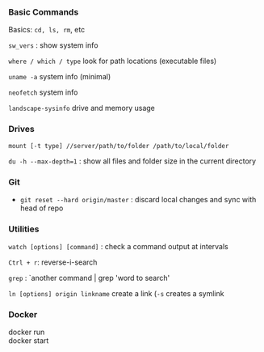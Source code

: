 


### Basic Commands
Basics: `cd, ls, rm`, etc

`sw_vers` : show system info

`where / which / type` look for path locations (executable files)

`uname -a` system info (minimal) 

`neofetch` system info

`landscape-sysinfo` drive and memory usage

### Drives
`mount [-t type] //server/path/to/folder /path/to/local/folder`

`du -h --max-depth=1` : show all files and folder size in the current directory


### Git
- `git reset --hard origin/master` : discard local changes and sync with head of repo

### Utilities
`watch [options] [command]` : check a command output at intervals

`Ctrl + r`: reverse-i-search

`grep` : `another command | grep 'word to search'

`ln [options] origin linkname` create a link (`-s` creates a symlink


### Docker
docker run\
docker start

